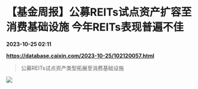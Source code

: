 # 【基金周报】公募REITs试点资产扩容至消费基础设施 今年REITs表现普遍不佳

**2023-10-25 02:11**

**https://database.caixin.com/2023-10-25/102120057.html**

> 公募REITs试点资产类型拓展至消费基础设施

  

![](https://img.caixin.com/2023-10-25/169819898487368_840_560.jpg)